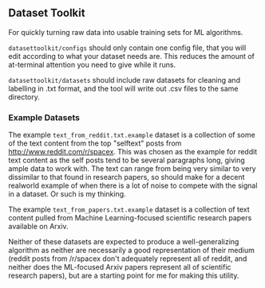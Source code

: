 ## Dataset Toolkit

For quickly turning raw data into usable training sets for ML algorithms.

`datasettoolkit/configs` should only contain one config file, that you will edit according to what your dataset needs are. This reduces the amount of at-terminal attention you need to give while it runs.

`datasettoolkit/datasets` should include raw datasets for cleaning and labelling in .txt format, and the tool will write out .csv files to the same directory.

### Example Datasets

The example `text_from_reddit.txt.example` dataset is a collection of some of the text content from the top "selftext" posts from http://www.reddit.com/r/spacex. This was chosen as the example for reddit text content as the self posts tend to be several paragraphs long, giving ample data to work with. The text can range from being very similar to very dissimilar to that found in research papers, so should make for a decent realworld example of when there is a lot of noise to compete with the signal in a dataset. Or such is my thinking.

The example `text_from_papers.txt.example` dataset is a collection of text content pulled from Machine Learning-focused scientific research papers available on Arxiv. 

Neither of these datasets are expected to produce a well-generalizing algorithm as neither are necessarily a good representation of their medium (reddit posts from /r/spacex don't adequately represent all of reddit, and neither does the ML-focused Arxiv papers represent all of scientific research papers), but are a starting point for me for making this utility.